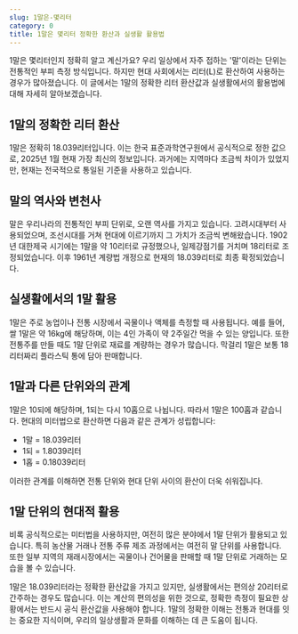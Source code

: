 ```yaml
---
slug: 1말은-몇리터
category: 0
title: 1말은 몇리터 정확한 환산과 실생활 활용법
---
```


1말은 몇리터인지 정확히 알고 계신가요? 우리 일상에서 자주 접하는 '말'이라는 단위는 전통적인 부피 측정 방식입니다. 하지만 현대 사회에서는 리터(L)로 환산하여 사용하는 경우가 많아졌습니다. 이 글에서는 1말의 정확한 리터 환산값과 실생활에서의 활용법에 대해 자세히 알아보겠습니다.

## 1말의 정확한 리터 환산

1말은 정확히 18.039리터입니다. 이는 한국 표준과학연구원에서 공식적으로 정한 값으로, 2025년 1월 현재 가장 최신의 정보입니다. 과거에는 지역마다 조금씩 차이가 있었지만, 현재는 전국적으로 통일된 기준을 사용하고 있습니다.

## 말의 역사와 변천사

말은 우리나라의 전통적인 부피 단위로, 오랜 역사를 가지고 있습니다. 고려시대부터 사용되었으며, 조선시대를 거쳐 현대에 이르기까지 그 가치가 조금씩 변해왔습니다. 1902년 대한제국 시기에는 1말을 약 10리터로 규정했으나, 일제강점기를 거치며 18리터로 조정되었습니다. 이후 1961년 계량법 개정으로 현재의 18.039리터로 최종 확정되었습니다.

## 실생활에서의 1말 활용

1말은 주로 농업이나 전통 시장에서 곡물이나 액체를 측정할 때 사용됩니다. 예를 들어, 쌀 1말은 약 16kg에 해당하며, 이는 4인 가족이 약 2주일간 먹을 수 있는 양입니다. 또한 전통주를 만들 때도 1말 단위로 재료를 계량하는 경우가 많습니다. 막걸리 1말은 보통 18리터짜리 플라스틱 통에 담아 판매합니다.

## 1말과 다른 단위와의 관계

1말은 10되에 해당하며, 1되는 다시 10홉으로 나뉩니다. 따라서 1말은 100홉과 같습니다. 현대의 미터법으로 환산하면 다음과 같은 관계가 성립합니다:

- 1말 = 18.039리터
- 1되 = 1.8039리터
- 1홉 = 0.18039리터

이러한 관계를 이해하면 전통 단위와 현대 단위 사이의 환산이 더욱 쉬워집니다.

## 1말 단위의 현대적 활용

비록 공식적으로는 미터법을 사용하지만, 여전히 많은 분야에서 1말 단위가 활용되고 있습니다. 특히 농산물 거래나 전통 주류 제조 과정에서는 여전히 말 단위를 사용합니다. 또한 일부 지역의 재래시장에서는 곡물이나 건어물을 판매할 때 1말 단위로 거래하는 모습을 볼 수 있습니다.

1말은 18.039리터라는 정확한 환산값을 가지고 있지만, 실생활에서는 편의상 20리터로 간주하는 경우도 많습니다. 이는 계산의 편의성을 위한 것으로, 정확한 측정이 필요한 상황에서는 반드시 공식 환산값을 사용해야 합니다. 1말의 정확한 이해는 전통과 현대를 잇는 중요한 지식이며, 우리의 일상생활과 문화를 이해하는 데 큰 도움이 됩니다.